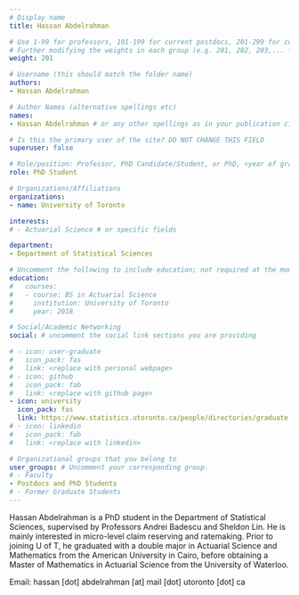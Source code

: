 ```yaml
---
# Display name
title: Hassan Abdelrahman

# Use 1-99 for professors, 101-199 for current postdocs, 201-299 for current phds, 301-399 for current masters, 401-499 for current undergrads, 801-809 for alum postdocs, 811-849 for alum phds, 851-899 for alum masters, and 901-999 for alum undergrads
# Further modifying the weights in each group (e.g. 201, 202, 203,... for current phds) allows customized ordering (e.g. new students first)
weight: 201

# Username (this should match the folder name)
authors:
- Hassan Abdelrahman

# Author Names (alternative spellings etc)
names:
- Hassan Abdelrahman # or any other spellings as in your publication citations

# Is this the primary user of the site? DO NOT CHANGE THIS FIELD
superuser: false

# Role/position: Professor, PhD Candidate/Student, or PhD, <year of graduation>
role: PhD Student

# Organizations/Affiliations
organizations:
- name: University of Toronto

interests:
# - Actuarial Science # or specific fields

department:
- Department of Statistical Sciences

# Uncomment the following to include education; not required at the moment.
education:
#   courses:
#   - course: BS in Actuarial Science
#     institution: University of Toronto
#     year: 2018

# Social/Academic Networking
social: # uncomment the social link sections you are providing

# - icon: user-graduate
#   icon_pack: fas
#   link: <replace with personal webpage>
# - icon: github
#   icon_pack: fab
#   link: <replace with github page>
- icon: university
  icon_pack: fas
  link: https://www.statistics.utoronto.ca/people/directories/graduate-students/hassan-youssef-abdelrahman 
# - icon: linkedin
#   icon_pack: fab
#   link: <replace with linkedin>

# Organizational groups that you belong to
user_groups: # Uncomment your corresponding group.
# - Faculty
- Postdocs and PhD Students
# - Former Graduate Students
---
```


Hassan Abdelrahman is a PhD student in the Department of Statistical Sciences, supervised by Professors Andrei Badescu and Sheldon Lin. He is mainly interested in micro-level claim reserving and ratemaking. Prior to joining U of T, he graduated with a double major in Actuarial Science and Mathematics from the American University in Cairo, before obtaining a Master of Mathematics in Actuarial Science from the University of Waterloo.

Email: hassan [dot] abdelrahman [at] mail [dot] utoronto [dot] ca
